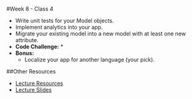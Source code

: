 #Week 8 - Class 4
* Write unit tests for your Model objects.
* Implement analytics into your app.
* Migrate your existing model into a new model with at least one new attribute.
* **Code Challenge:** 
	* 
* **Bonus:** 
	* Localize your app for another language (your pick).

##Other Resources
* [Lecture Resources](lecture/)
* [Lecture Slides]()